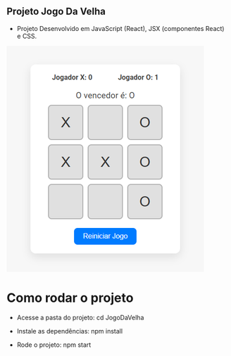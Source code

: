 ## Projeto Jogo Da Velha

* Projeto Desenvolvido em JavaScript (React), JSX (componentes React) e CSS.

<img src="jogo-da-velha.png" alt="Print-JogoDaVelha">

# Como rodar o projeto

* Acesse a pasta do projeto:
cd JogoDaVelha

* Instale as dependências:
npm install

* Rode o projeto:
npm start

